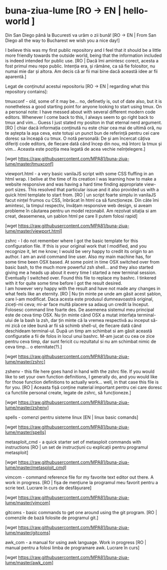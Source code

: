 # buna-ziua-lume [RO -> EN | hello-world ]

Din San Diego până la Bucuresti va urăm o zii bună!
[RO -> EN | From San Diego all the way to Bucharest we wish you a nice day!]

I believe this was my first public repository and I feel that it should be a
little more friendly towards the outside world, being that the information
included is indeed intended for public use.
[RO | Dacă îmi amintesc corect, acesta a fost primul meu repo public. Intenția
era, și rămâne, ca să fie folositor, nu numai mie dar și altora. Am decis că ar 
fii mai bine dacă această idee ar fii aparentă.]

Legat de conținutul acestui repositoriu
[RO -> EN | regarding what this repository contains]:

tmuxconf - old, some of it may be... no,
definetly is, out of date also, but it is
nonetheless a good starting point for
anyone looking to start using tmux. On a
personal note: I have messed about with
several different modern code editors.
Whenever I come back to this, I always
seem to go right back to tmux and vim...
Guess I just stated my positon in that
eternal nerd argument.
[RO | chiar dacă informația conținută nu
este chiar cea mai de ultimă oră, nu te
aștepta la așa ceva, este totuși un punct bun 
de referință pentru cei care doresc sa înceapă
cu tmux. O notă personală: De și am încercat 
câțiva diferiți code editors, de fiecare dată 
când încep din nou, mă întorc la tmux și 
vim... Aceasta este poziția mea legată de
acea vechie neînțelegere.]

[wget https://raw.githubusercontent.com/MPA81/buna-ziua-lume/master/tmuxconf]

viewport.html - a very basic vanilaJS
script with some CSS fluffing in an html
wrap.  I belive at the time of its
creation I was learning how to make a
website responsive and was having a hard
time finding appropriate view-port
sizes. This resolved that particular 
issue and it also provided us with a 
quick html template to start from.
[RO | un script foarte simplu in vanilaJS
facut nințel frumos cu CSS, înbrăcat în
html ca să funcționeze. Din câte îmi
amintesc, la timpul respectiv, învățam
responsive web design, si aveam probleme 
în căutarea pentru un model rezonabil.  Am 
rezolvat sitația si am creat, deasemenea, un 
șablon html pe care îl putem folosi rapid]

[wget https://raw.githubusercontent.com/MPA81/buna-ziua-lume/master/viewport.html]

zshrc - I do not remember where I got
the basic template for this
configuration file.  If this is your
original work that I modified, and you 
recognize it, let me know; I would be
very happy to credit its origin to an
author.  I am an avid command line user.
Also my main machine has, for some time
been OSX based. At some point in time
OSX switched over from basic bash, to 
the much more powerful zsh shell... and 
they also started giving me a heads up 
about it every time I started a new 
terminal session.  Eventually I switched 
over.  Found this file to replace my 
bashrc.  I tinkered with it for quite 
some time before I got the result desired.  
I am however very happy with the result 
and have not made any changes in what 
feels like an eternity.
[RO | Nu țin minte pe unde am găsit 
acest șablon, care l-am modificat.
Daca acesta este produsul dumneavoastră 
original, ziceți-mi ceva; mi-ar face
multă placere sa adaug un credit la
început. Folosesc command line foarte
des. De asemenea sistemul meu principal 
este de ceva timp OSX.  Nu țin minte
când OSX a mutat interfața terminal-ului
de la bash la zsh, dar țin minte că la
vremea respectivă au inceput să-mi zică 
ce idee bună ar fii să schimb shell-ul, 
de fiecare dată când deschideam 
terminal-ul. După un timp am schimbat 
si am găsit această configuratie a fii 
de folos in locul unui bashrc.  M-am 
jucat cu cea ce zice pentru ceva timp, 
dar sunt fericit cu rezultatul si nu 
am schimbat nimic de ceva timp... o 
eternitate(?).]

[wget https://raw.githubusercontent.com/MPA81/buna-ziua-lume/master/zshrc]

zshenv - this file here goes hand in hand
with the zshrc file.  If you would like 
to set your own function definitions, I
generally do, and you would like for
those function definitions to actually
work... well, in that case this file is
for you.
[RO | Aceasta fișă conține material
important pentru cei care doresc ca 
functiile personal create, legate de 
zshrc, să funcționeze.]

[wget https://raw.githubusercontent.com/MPA81/buna-ziua-lume/master/zshenv]

spells - comenzi pentru sisteme linux
[EN | linux basic comands] 

[wget https://raw.githubusercontent.com/MPA81/buna-ziua-lume/master/spells]

metasploit_cmd - a quick starter set of
metasploit commands with instructions
[RO | un set de instrucțiuni cu explicații
pentru programul metasploit]

[wget https://raw.githubusercontent.com/MPA81/buna-ziua-lume/master/metasploit_cmd]

vimcom - command reference file for my 
favorite text editor out there.  A work
in progress.
[RO | fișa de mențiune la programul meu 
favorit pentru a scrie text. Lucrare în
curs de desfășurare]

[wget https://raw.githubusercontent.com/MPA81/buna-ziua-lume/master/vimcom]

gitcoms - basic commands to get one 
around using the git program.
[RO | comenzile de bază folosite 
de programul git.]

[wget https://raw.githubusercontent.com/MPA81/buna-ziua-lume/master/gitcoms]

awk_com - a manual for using awk 
language. Work in progress
[RO | manual pentru a folosi limba
de programare awk. Lucrare în curs]

[wget https://raw.githubusercontent.com/MPA81/buna-ziua-lume/master/awk_com]

